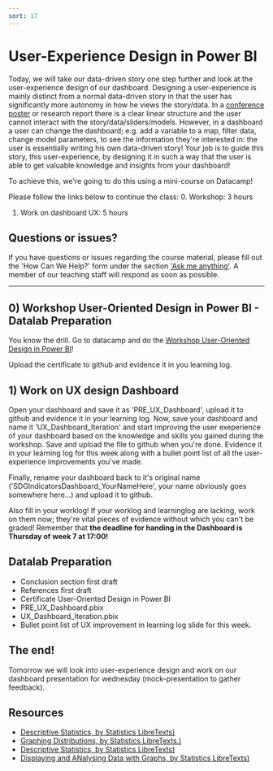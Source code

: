 ```yaml
---
sort: 17
---
```


# User-Experience Design in Power BI
Today, we will take our data-driven story one step further and look at the user-experience design of our dashboard. Designing a user-experience is mainly distinct from a normal data-driven story in that the user has significantly more autonomy in how he views the story/data. In a [conference poster](https://en.wikipedia.org/wiki/Poster_session) or research report there is a clear linear structure and the user cannot interact with the story/data/sliders/models. However, in a dashboard a user can change the dashboard; e.g. add a variable to a map, filter data, change model parameters, to see the information they're interested in: the user is essentially writing his own data-driven story! Your job is to guide this story, this user-experience, by designing it in such a way that the user is able to get valuable knowledge and insights from your dashboard! 

To achieve this, we're going to do this using a mini-course on Datacamp!

Please follow the links below to continue the class:
0. Workshop: 3 hours
1. Work on dashboard UX: 5 hours 

## Questions or issues?

If you have questions or issues regarding the course material, please fill out the 'How Can We Help?' form under the section ['Ask me anything'](https://adsai.buas.nl/Contact%20Us/). A member of our teaching staff will respond as soon as possible.

***



## 0) Workshop User-Oriented Design in Power BI - Datalab Preparation
You know the drill. Go to datacamp and do the [Workshop User-Oriented Design in Power BI](https://app.datacamp.com/learn/courses/user-oriented-design-in-power-bi)!

Upload the certificate to github and evidence it in you learning log.

## 1) Work on UX design Dashboard
Open your dashboard and save it as 'PRE_UX_Dashboard', upload it to github and evidence it in your learning log. Now, save your dashboard and name it 'UX_Dashboard_Iteration' and start improving the user exeperience of your dashboard based on the knowledge and skills you gained during the workshop. Save and upload the file to github when you're done. Evidence it in your learning log for this week along with a bullet point list of all the user-experience improvements you've made.

Finally, rename your dashboard back to it's original name ('SDGIndicatorsDashboard_YourNameHere', your name obviously goes somewhere here...) and upload it to github.

Also fill in your worklog! If your worklog and learninglog are lacking, work on them now; they're vital pieces of evidence without which you can't be graded! Remember that **the deadline for handing in the Dashboard is Thursday of week 7 at 17:00!**

## Datalab Preparation
- Conclusion section first draft
- References first draft
- Certificate User-Oriented Design in Power BI
- PRE_UX_Dashboard.pbix
- UX_Dashboard_Iteration.pbix
- Bullet point list of UX improvement in learning log slide for this week.

## The end!
Tomorrow we will look into user-experience design and work on our dashboard presentation for wednesday (mock-presentation to gather feedback).



## Resources
- [Descriptive Statistics, by Statistics LibreTexts)](https://statics.teams.cdn.office.net/evergreen-assets/safelinks/1/atp-safelinks.html?url=https%3A%2F%2Fstats.libretexts.org%2FBookshelves%2FIntroductory_Statistics%2FBook%253A_Introductory_Statistics_(OpenStax)%2F02%253A_Descriptive_Statistics)
- [Graphing Distributions, by Statistics LibreTexts.)](https://statics.teams.cdn.office.net/evergreen-assets/safelinks/1/atp-safelinks.html?url=https%3A%2F%2Fstats.libretexts.org%2FBookshelves%2FIntroductory_Statistics%2FBook%253A_Introductory_Statistics_(Lane)%2F02%253A_Graphing_Distributions)
-  [Descriptive Statistics, by Statistics LibreTexts)](https://statics.teams.cdn.office.net/evergreen-assets/safelinks/1/atp-safelinks.html?url=https%3A%2F%2Fstats.libretexts.org%2FBookshelves%2FIntroductory_Statistics%2FBook%253A_Introductory_Statistics_(Shafer_and_Zhang)%2F02%253A_Descriptive_Statistics)
 - [Displaying and ANalysing Data with Graphs, by Statistics LibreTexts)](https://statics.teams.cdn.office.net/evergreen-assets/safelinks/1/atp-safelinks.html?url=https%3A%2F%2Fstats.libretexts.org%2FBookshelves%2FIntroductory_Statistics%2FBook%253A_Inferential_Statistics_and_Probability_-_A_Holistic_Approach_(Geraghty)%2F02%253A_Displaying_and_Analyzing_Data_with_Graphs)
